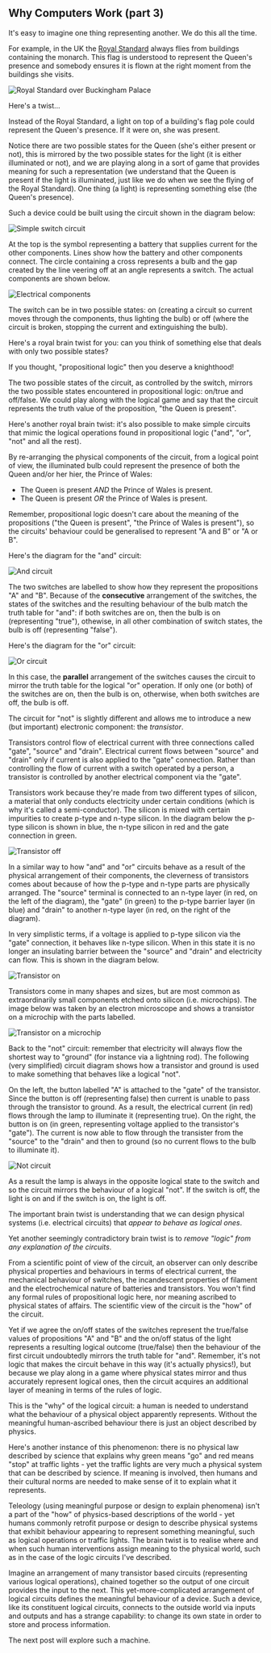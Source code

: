 <!--
.. title: Representation
.. slug: why-computers-3
.. date: 2021-05-05 09:00:00 UTC+01:00
.. tags: 
.. category: 
.. link: 
.. description: 
.. type: text
.. author: Nicholas H.Tollervey
-->

## Why Computers Work (part 3) 

It's easy to imagine one thing representing another. We do this all the time.

For example, in the UK the
[Royal Standard](https://en.wikipedia.org/wiki/Royal_Standard_of_the_United_Kingdom)
always flies from buildings containing the monarch. This flag is understood to
represent the Queen's presence and somebody ensures it is flown at the right
moment from the buildings she visits.

![Royal Standard over Buckingham Palace](/images/royal_standard.jpg)

Here's a twist...

Instead of the Royal Standard, a light on top of a building's flag pole could
represent the Queen's presence. If it were on, she was present.

Notice there are two possible states for the Queen (she's either present or
not), this is mirrored by the two possible states for the light (it is either
illuminated or not), and we are playing along in a sort of game that provides
meaning for such a representation (we understand that the Queen is present if
the light is illuminated, just like we do when we see the flying of the Royal
Standard). One thing (a light) is representing something else (the Queen's
presence).

Such a device could be built using the circuit shown in the diagram below:

![Simple switch circuit](/images/simple_circuit.png)

At the top is the symbol representing a battery that supplies current for
the other components. Lines show how the battery and other components connect.
The circle containing a cross represents a bulb and the gap created
by the line veering off at an angle represents a switch. The actual components
are shown below.

![Electrical components](/images/components.png)

The switch can be in two possible states: on (creating a circuit so current
moves through the components, thus lighting the bulb) or off (where the circuit
is broken, stopping the current and extinguishing the bulb).

Here's a royal brain twist for you: can you think of something else that deals
with only two possible states?

If you thought, "propositional logic" then you deserve a knighthood!

The two possible states of the circuit, as controlled by the switch, mirrors
the two possible states encountered in propositional logic: on/true and
off/false. We could play along with the logical game and say that the circuit
represents the truth value of the proposition, "the Queen is present".

Here's another royal brain twist: it's also possible to make simple circuits
that mimic the logical operations found in propositional logic ("and", "or",
"not" and all the rest).

By re-arranging the physical components of the circuit, from a logical point of
view, the illuminated bulb could represent the presence of both the Queen
and/or her hier, the Prince of Wales:

* The Queen is present *AND* the Prince of Wales is present.
* The Queen is present *OR* the Prince of Wales is present.

Remember, propositional logic doesn't care about the meaning of the
propositions ("the Queen is present", "the Prince of Wales is present"), so
the circuits' behaviour could be generalised to represent "A and B" or
"A or B".

Here's the diagram for the "and" circuit:

![And circuit](/images/and_circuit.png)

The two switches are labelled to show how they represent the propositions "A"
and "B". Because of the **consecutive** arrangement of the switches, the states
of the switches and the resulting behaviour of the bulb match the truth table
for "and": if both switches are on, then the bulb is on (representing "true"),
othewise, in all other combination of switch states, the bulb is off
(representing "false").

Here's the diagram for the "or" circuit:

![Or circuit](/images/or_circuit.png)

In this case, the **parallel** arrangement of the switches causes the circuit
to mirror the truth table for the logical "or" operation. If only one (or both)
of the switches are on, then the bulb is on, otherwise, when both switches are
off, the bulb is off.

The circuit for "not" is slightly different and allows me to introduce a new
(but important) electronic component: the *transistor*.

Transistors control flow of electrical current with three connections called
"gate", "source" and "drain". Electrical current flows between "source" and
"drain" only if current is also applied to the "gate" connection. Rather than
controlling the flow of current with a switch operated by a person, a
transistor is controlled by another electrical component via the "gate".

Transistors work because they're made from two different types of silicon, a
material that only conducts electricity under certain conditions (which is why
it's called a semi-conductor). The silicon is mixed with certain impurities to
create p-type and n-type silicon. In the diagram below the p-type silicon is
shown in blue, the n-type silicon in red and the gate connection in green.

![Transistor off](/images/transistor_off_as_diagram.png)

In a similar way to how "and" and "or" circuits behave as a result of the
physical arrangement of their components, the cleverness of transistors comes
about because of how the p-type and n-type parts are physically arranged. The
"source" terminal is connected to an n-type layer (in red, on the left of the
diagram), the "gate" (in green) to the p-type barrier layer (in blue) and
"drain" to another n-type layer (in red, on the right of the diagram).

In very simplistic terms, if a voltage is applied to p-type silicon via the
"gate" connection, it behaves like n-type silicon. When in this state it is no
longer an insulating barrier between the "source" and "drain" and electricity
can flow. This is shown in the diagram below.

![Transistor on](/images/transistor_on_as_diagram.png)

Transistors come in many shapes and sizes, but are most common as
extraordinarily small components etched onto silicon (i.e. microchips). The
image below was taken by an electron microscope and shows a transistor on a
microchip with the parts labelled.

![Transistor on a microchip](/images/transistor_on_chip.png)

Back to the "not" circuit: remember that electricity will always flow the
shortest way to "ground" (for instance via a lightning rod). The following
(very simplified) circuit diagram shows how a transistor and ground is used to
make something that behaves like a logical "not".

On the left, the button labelled "A" is attached to the "gate" of the
transistor. Since the button is off (representing false) then current is unable
to pass through the transistor to ground. As a result, the electrical current
(in red) flows through the lamp to illuminate it (representing true). On the
right, the button is on (in green, representing voltage applied to the
transistor's "gate"). The current is now able to flow through the transister
from the "source" to the "drain" and then to ground (so no current flows to the
bulb to illuminate it).

![Not circuit](/images/not_circuit.png)

As a result the lamp is always in the opposite logical state to the switch and
so the circuit mirrors the behaviour of a logical "not". If the switch is off,
the light is on and if the switch is on, the light is off.

The important brain twist is understanding that we can design physical systems
(i.e. electrical circuits) that _appear to behave as logical ones_.

Yet another seemingly contradictory brain twist is to _remove "logic" from any
explanation of the circuits_.

From a scientific point of view of the circuit, an observer can only describe
physical properties and behaviours in terms of electrical current, the
mechanical behaviour of switches, the incandescent properties of filament and
the electrochemical nature of batteries and transistors. You won't find any
formal rules of propositional logic here, nor meaning ascribed to physical
states of affairs. The scientific view of the circuit is the "how" of the
circuit.

Yet if we agree the on/off states of the switches represent the true/false
values of propositions "A" and "B" and the on/off status of the light
represents a resulting logical outcome (true/false) then the behaviour of the
first circuit undoubtedly mirrors the truth table for "and". Remember, it's not
logic that makes the circuit behave in this way (it's actually physics!), but
because we play along in a game where physical states mirror and thus
accurately represent logical ones, then the circuit acquires an additional
layer of meaning in terms of the rules of logic.

This is the "why" of the logical circuit: a human is needed to understand what
the behaviour of a physical object apparently represents. Without the
meaningful human-ascribed behaviour there is just an object described by
physics.

Here's another instance of this phenomenon: there is no physical law described
by science that explains why green means "go" and red means "stop" at traffic
lights - yet the traffic lights are very much a physical system that can be
described by science. If meaning is involved, then humans and their cultural
norms are needed to make sense of it to explain what it represents.

Teleology (using meaningful purpose or design to explain phenomena) isn't a
part of the "how" of physics-based descriptions of the world - yet humans
commonly retrofit purpose or design to describe physical systems that exhibit
behaviour appearing to represent something meaningful, such as logical
operations or traffic lights. The brain twist is to realise where and when such
human interventions assign meaning to the physical world, such as in the case
of the logic circuits I've described.

Imagine an arrangement of many transistor based circuits (representing various
logical operations), chained together so the output of one circuit provides the
input to the next. This yet-more-complicated arrangement of logical circuits
defines the meaningful behaviour of a device. Such a device, like its
constituent logical circuits, connects to the outside world via inputs and
outputs and has a strange capability: to change its own state in order to store
and process information.

The next post will explore such a machine.
